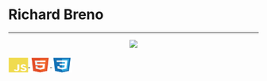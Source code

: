 <h1> Richard Breno </h1>
<hr>

<div align="center">
  <a href="https://github.com/RichardBreno2001">
  <img height="180em" src="https://github-readme-stats.vercel.app/api/top-langs/?username=RichardBreno2001&layout=compact&langs_count=7&theme=highcontrast"/>
</div>
<div style="display: inline_block"><br>
  <img align="center" alt="Richard-Js" height="30" width="40" src="https://raw.githubusercontent.com/devicons/devicon/master/icons/javascript/javascript-plain.svg">
  <img align="center" alt="Richard-HTML" height="30" width="40" src="https://raw.githubusercontent.com/devicons/devicon/master/icons/html5/html5-original.svg">
  <img align="center" alt="Richard-CSS" height="30" width="40" src="https://raw.githubusercontent.com/devicons/devicon/master/icons/css3/css3-original.svg">
</div>
